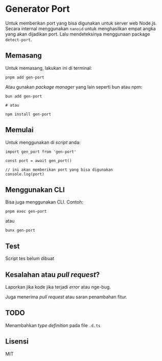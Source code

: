 # Generator Port

Untuk memberikan port yang bisa digunakan untuk server web Node.js. Secara internal menggunakan `nanoid` untuk menghasilkan empat angka yang akan dijadikan port. Lalu mendeteksinya menggunaan package `detect-port`.

## Memasang

Untuk memasang, lakukan ini di terminal:

```
pnpm add gen-port
```

Atau gunakan _package manager_ yang lain seperti bun atau npm:

```
bun add gen-port

# atau

npm install gen-port
```

## Memulai

Untuk menggunakan di _script_ anda:

```
import gen_port from 'gen-port'

const port = await gen_port()

// ini akan memberikan port yang bisa digunakan
console.log(port)
```

## Menggunakan CLI

Bisa juga menggunakan CLI. Contoh:

```
pnpm exec gen-port
```

atau

```
bunx gen-port
```


## Test

Script tes belum dibuat

## Kesalahan atau _pull request_?

Laporkan jika kode jika terjadi _error_ atau nge-bug.

Juga menerima _pull request_ atau saran penambahan fitur.

## TODO

Menambahkan _type definition_ pada file `.d.ts`

## Lisensi

MIT